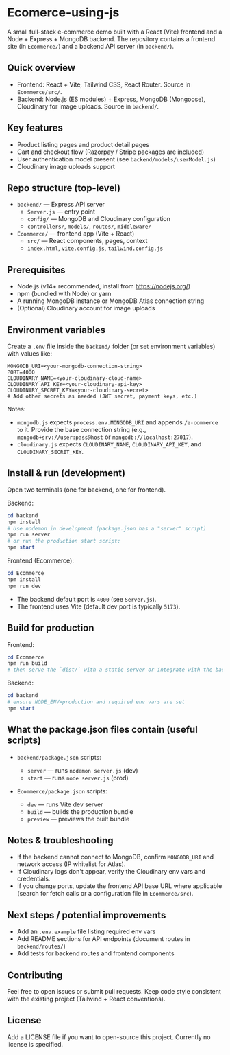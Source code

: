 # Ecomerce-using-js

A small full-stack e-commerce demo built with a React (Vite) frontend and a Node + Express + MongoDB backend. The repository contains a frontend site (in `Ecommerce/`) and a backend API server (in `backend/`).

## Quick overview

- Frontend: React + Vite, Tailwind CSS, React Router. Source in `Ecommerce/src/`.
- Backend: Node.js (ES modules) + Express, MongoDB (Mongoose), Cloudinary for image uploads. Source in `backend/`.

## Key features

- Product listing pages and product detail pages
- Cart and checkout flow (Razorpay / Stripe packages are included)
- User authentication model present (see `backend/models/userModel.js`)
- Cloudinary image uploads support

## Repo structure (top-level)

- `backend/` — Express API server
  - `Server.js` — entry point
  - `config/` — MongoDB and Cloudinary configuration
  - `controllers/`, `models/`, `routes/`, `middleware/`
- `Ecommerce/` — frontend app (Vite + React)
  - `src/` — React components, pages, context
  - `index.html`, `vite.config.js`, `tailwind.config.js`

## Prerequisites

- Node.js (v14+ recommended, install from https://nodejs.org/)
- npm (bundled with Node) or yarn
- A running MongoDB instance or MongoDB Atlas connection string
- (Optional) Cloudinary account for image uploads

## Environment variables

Create a `.env` file inside the `backend/` folder (or set environment variables) with values like:

```
MONGODB_URI=<your-mongodb-connection-string>
PORT=4000
CLOUDINARY_NAME=<your-cloudinary-cloud-name>
CLOUDINARY_API_KEY=<your-cloudinary-api-key>
CLOUDINARY_SECRET_KEY=<your-cloudinary-secret>
# Add other secrets as needed (JWT secret, payment keys, etc.)
```

Notes:

- `mongodb.js` expects `process.env.MONGODB_URI` and appends `/e-commerce` to it. Provide the base connection string (e.g., `mongodb+srv://user:pass@host` or `mongodb://localhost:27017`).
- `cloudinary.js` expects `CLOUDINARY_NAME`, `CLOUDINARY_API_KEY`, and `CLOUDINARY_SECRET_KEY`.

## Install & run (development)

Open two terminals (one for backend, one for frontend).

Backend:

```powershell
cd backend
npm install
# Use nodemon in development (package.json has a "server" script)
npm run server
# or run the production start script:
npm start
```

Frontend (Ecommerce):

```powershell
cd Ecommerce
npm install
npm run dev
```

- The backend default port is `4000` (see `Server.js`).
- The frontend uses Vite (default dev port is typically `5173`).

## Build for production

Frontend:

```powershell
cd Ecommerce
npm run build
# then serve the `dist/` with a static server or integrate with the backend
```

Backend:

```powershell
cd backend
# ensure NODE_ENV=production and required env vars are set
npm start
```

## What the package.json files contain (useful scripts)

- `backend/package.json` scripts:

  - `server` — runs `nodemon server.js` (dev)
  - `start` — runs `node server.js` (prod)

- `Ecommerce/package.json` scripts:
  - `dev` — runs Vite dev server
  - `build` — builds the production bundle
  - `preview` — previews the built bundle

## Notes & troubleshooting

- If the backend cannot connect to MongoDB, confirm `MONGODB_URI` and network access (IP whitelist for Atlas).
- If Cloudinary logs don't appear, verify the Cloudinary env vars and credentials.
- If you change ports, update the frontend API base URL where applicable (search for fetch calls or a configuration file in `Ecommerce/src`).

## Next steps / potential improvements

- Add an `.env.example` file listing required env vars
- Add README sections for API endpoints (document routes in `backend/routes/`)
- Add tests for backend routes and frontend components

## Contributing

Feel free to open issues or submit pull requests. Keep code style consistent with the existing project (Tailwind + React conventions).

## License

Add a LICENSE file if you want to open-source this project. Currently no license is specified.
